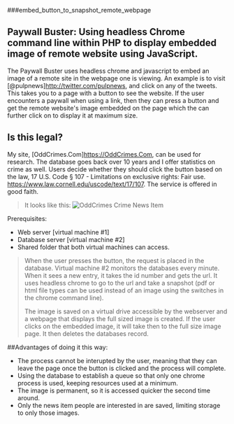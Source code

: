 ###embed_button_to_snapshot_remote_webpage
## Paywall Buster: Using headless Chrome command line within PHP to display embedded image of remote website using JavaScript.

The Paywall Buster uses headless chrome and javascript to embed an image of a remote site in the webpage one is viewing. An example is to visit [@pulpnews]http://twitter.com/pulpnews, and click on any of the tweets. This takes you to a page with a button to see the website. If the user encounters a paywall when using a link, then they can press a button and get the remote website's image embedded on the page which the can further click on to display it at maximum size.
## Is this legal?
My site, [OddCrimes.Com]https://OddCrimes.Com, can be used for research. The database goes back over 10 years and I offer statistics on crime as well. Users decide whether they should click the button based on the law, 17 U.S. Code § 107 - Limitations on exclusive rights: Fair use. https://www.law.cornell.edu/uscode/text/17/107. The service is offered in good faith.
>

>It looks like this: 
>![OddCrimes Crime News Item](https://oddcrimes.com/o/images/paywall_buster.jpg)

Prerequisites:
  * Web server [virtual machine #1]
  * Database server [virtual machine #2]
  * Shared folder that both virtual machines can access.
>
>When the user presses the button, the request is placed in the database. Virtual machine #2 monitors the databases every minute. When it sees a new entry, it takes the id number and gets the url. It uses headless chrome to go to the url and take a snapshot (pdf or html file types can be used instead of an image using the switches in the chrome command line). 
>
>The image is saved on a virtual drive accessible by the webserver and a webpage that displays the full sized image is created.  If the user clicks on the embedded image, it will take then to the full size image page. It then deletes the databases record.
>
##Advantages of doing it this way:
 * The process cannot be interupted by the user, meaning that they can leave the page once the button is clicked and the process will complete.
 * Using the database to establish a queue so that only one chrome process is used, keeping resources used at a minimum.
 * The image is permanent, so it is accessed quicker the second time around.
 * Only the news item people are interested in are saved, limiting storage to only those images.
